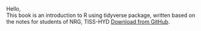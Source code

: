 Hello,  
This book is an introduction to R using tidyverse package, written based on the notes for students of NRG, TISS-HYD [Download from GitHub](https://github.com/cssaneesh/RBasics_book/blob/main/_book/_main.pdf). 


